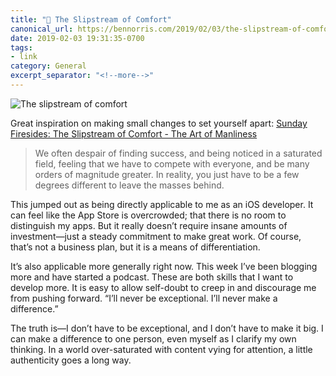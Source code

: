 ```yaml
---
title: "🔗 The Slipstream of Comfort"
canonical_url: https://bennorris.com/2019/02/03/the-slipstream-of-comfort
date: 2019-02-03 19:31:35-0700
tags:
- link
category: General
excerpt_separator: "<!--more-->"
---
```


![The slipstream of comfort](https://media.bennorris.com/images/bennorris/uploads/2019/652f25136c.jpg)

Great inspiration on making small changes to set yourself apart: [Sunday Firesides: The Slipstream of Comfort - The Art of Manliness](https://www.artofmanliness.com/articles/sunday-firesides-the-slipstream-of-comfort/)

> We often despair of finding success, and being noticed in a saturated field, feeling that we have to compete with everyone, and be many orders of magnitude greater. In reality, you just have to be a few degrees different to leave the masses behind.

<!--more-->

This jumped out as being directly applicable to me as an iOS developer. It can feel like the App Store is overcrowded; that there is no room to distinguish my apps. But it really doesn’t require insane amounts of investment—just a steady commitment to make great work. Of course, that’s not a business plan, but it is a means of differentiation.

It’s also applicable more generally right now. This week I’ve been blogging more and have started a podcast. These are both skills that I want to develop more. It is easy to allow self-doubt to creep in and discourage me from pushing forward. “I’ll never be exceptional. I’ll never make a difference.”

The truth is—I don’t have to be exceptional, and I don’t have to make it big. I can make a difference to one person, even myself as I clarify my own thinking. In a world over-saturated with content vying for attention, a little authenticity goes a long way.

